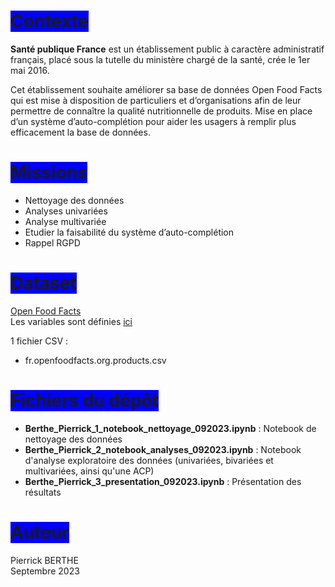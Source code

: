 # <span style='background:blue'>Contexte</span>

**Santé publique France** est un établissement public à caractère administratif français, placé sous la tutelle du ministère chargé de la santé, crée le 1er mai 2016.

Cet établissement souhaite améliorer sa base de données Open Food Facts qui est mise à disposition de particuliers et d’organisations afin de leur permettre de connaître la qualité nutritionnelle de produits. Mise en place d’un système d’auto-complétion pour aider les usagers à remplir plus efficacement la base de données.  

# <span style='background:blue'>Missions</span>

- Nettoyage des données
- Analyses univariées
- Analyse multivariée
- Etudier la faisabilité du système d’auto-complétion
- Rappel RGPD

# <span style='background:blue'>Dataset</span>

[Open Food Facts](https://world.openfoodfacts.org/)<br>
Les variables sont définies [ici](https://world.openfoodfacts.org/data/data-fields.txt)

1 fichier CSV :
- fr.openfoodfacts.org.products.csv

# <span style='background:blue'>Fichiers du dépôt</span>

- **Berthe_Pierrick_1_notebook_nettoyage_092023.ipynb** : Notebook de nettoyage des données
- **Berthe_Pierrick_2_notebook_analyses_092023.ipynb** : Notebook d'analyse exploratoire des données (univariées, bivariées et multivariées, ainsi qu'une ACP)
- **Berthe_Pierrick_3_presentation_092023.ipynb** : Présentation des résultats

# <span style='background:blue'>Auteur</span>

Pierrick BERTHE<br>
Septembre 2023
